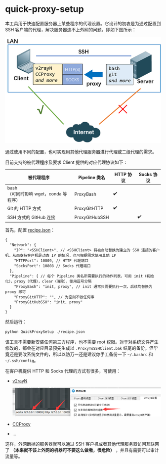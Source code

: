 # quick-proxy-setup

本工具用于快速配置服务器上某些程序的代理设置。它设计的初衷是为通过配置到 SSH 客户端的代理，解决服务器连不上外网的问题，即如下图所示：

![demo](demo.png)

通过使用不同的配置，也可实现用其他代理服务器进行代理或二级代理的需求。

目前支持的被代理程序及要求 Client 提供的对应代理协议如下：

| 被代理程序                                 | Pipeline 类名  | HTTP 协议          | Socks 协议         |
| ------------------------------------------ | -------------- | ------------------ | ------------------ |
| bash <br>（可同时影响 wget，conda 等程序） | ProxyBash      | :heavy_check_mark: |                    |
| Git 的 HTTP 方式                           | ProxyGitHTTP   | :heavy_check_mark: |                    |
| SSH 方式的 GitHub 连接                     | ProxyGitHubSSH |                    | :heavy_check_mark: |

首先，配置 [recipe.json](./recipe.json)：

```
{
  "Network": {
    "IP": "<SSHClient>", // <SSHClient> 将被自动替换为建立的 SSH 连接的客户机，从而支持客户机是动态 IP 的情况，也可根据需求使用其他 IP
    "HTTPPort": 10809, // HTTP 代理端口
    "SocksPort": 10808 // Socks 代理端口
  },
  "Pipeline": { // 每个 Pipeline 类名所需要执行的动作列表，可用 init（初始化），proxy（代理），clear（清除），使用逗号分隔
    "ProxyBash": "init, proxy", // init 通常只需要执行一次，后续均替换为 proxy 即可
    "ProxyGitHTTP": "", // 为空则不做任何事
    "ProxyGitHubSSH": "init, proxy"
  }
}
```

然后运行：

```sh
python QuickProxySetup ./recipe.json
```

该工具不需要新安装任何第三方程序，也不需要 root 权限。对于对系统文件产生修改的，都会在对应目录预先生成以 `.ProxyToSSHClient.bak` 结尾的备份。但毕竟还是要改系统文件的，所以以防万一还是建议你手工备份一下 `~/.bashrc` 和 `~/.ssh/config`。

在客户机提供 HTTP 和 Socks 代理的方式有很多，可使用：

- [v2rayN](https://github.com/2dust/v2rayN)

  ![v2r](./v2r.png)

- [CCProxy](https://www.youngzsoft.net/ccproxy/)

- ...

这样，外网断掉的服务器就可以通过 SSH 客户机或者其他代理服务器访问互联网了 **（本来就不该上外网的机器可不要这么做嗷，很危险）** ，并且有需要可以审计流量等。
